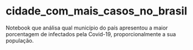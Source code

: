 # cidade_com_mais_casos_no_brasil
Notebook que análisa qual município do país apresentou a maior porcentagem de infectados pela Covid-19, proporcionalmente a sua população.
